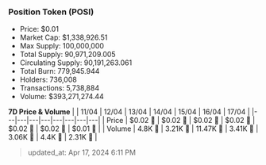 
  ### Position Token (POSI)
  - Price: $0.01
  - Market Cap: $1,338,926.51
  - Max Supply: 100,000,000
  - Total Supply: 90,971,209.005
  - Circulating Supply: 90,191,263.061
  - Total Burn: 779,945.944
  - Holders: 736,008
  - Transactions: 5,738,884
  - Volume: $393,271,274.44

  **7D Price & Volume**
  | | 11&#x2F;04 | 12&#x2F;04 | 13&#x2F;04 | 14&#x2F;04 | 15&#x2F;04 | 16&#x2F;04 | 17&#x2F;04 |
  |---|---|---|---|---|---|---|---|
  | Price | $0.02 🔻 | $0.02 🔻 | $0.02 🔻 | $0.02 🚀 | $0.02 🔻 | $0.02 🔻 | $0.01 🔻 |
  | Volume | 4.8K 🚀 | 3.21K 🔻 | 11.47K 🚀 | 3.41K 🔻 | 3.06K 🔻 | 4.4K 🚀 | 2.31K 🔻 |

  > updated_at: Apr 17, 2024 6:11 PM
